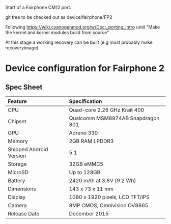 Start of a Fairphone CM12 port.

git tree to be checked out as device/fairphone/FP2

Following https://wiki.cyanogenmod.org/w/Doc:_porting_intro until
"Make the kernel and kernel modules build from source"

At this stage a working recovery can be built (e.g most probably make recoveryimage)


# Device configuration for Fairphone 2

## Spec Sheet

| Feature                 | Specification                     |
| :---------------------- | :-------------------------------- |
| CPU                     | Quad-core 2.26 GHz Krait 400      |
| Chipset                 | Qualcomm MSM8974AB Snapdragon 801 |
| GPU                     | Adreno 330                        |
| Memory                  | 2GB RAM LPDDR3                    |
| Shipped Android Version | 5.1                               |
| Storage                 | 32GB eMMC5                        |
| MicroSD                 | Up to 128GB                       |
| Battery                 | 2420 mAh at 3.8V (9.2 Wh)         |
| Dimensions              | 143 x 73 x 11 mm                  |
| Display                 | 1080 x 1920 pixels, LCD TFT/IPS   |
| Camera                  | 8MP CMOS, Omnivision OV8865       |
| Release Date            | December 2015                     |
